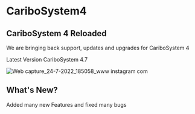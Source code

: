 # CariboSystem4
## CariboSystem 4 Reloaded
We are bringing back support, updates and upgrades for CariboSystem 4

Latest Version CariboSystem 4.7

![Web capture_24-7-2022_185058_www instagram com](https://user-images.githubusercontent.com/74700000/180648909-bf61ace3-bd85-40d9-9962-3f2b9c0a32b6.jpeg)

## What's New?
Added many new Features and fixed many bugs
